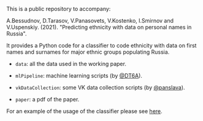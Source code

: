 This is a public repository to accompany:

A.Bessudnov, D.Tarasov, V.Panasovets, V.Kostenko, I.Smirnov and V.Uspenskiy. (2021). "Predicting ethnicity with data on personal names in Russia".

It provides a Python code for a classifier to code ethnicity with data on first names and surnames for major ethnic groups populating Russia.

- `data`: all the data used in the working paper.

- `mlPipeline`: machine learning scripts (by [@DT6A](https://github.com/DT6A)).

- `vkDataCollection`: some VK data collection scripts (by [@panslava](https://github.com/panslava)).

- `paper`: a pdf of the paper. 

For an example of the usage of the classifier please see [here](https://github.com/abessudnov/ruEthnicNamesPublic/tree/main/mlPipeline).